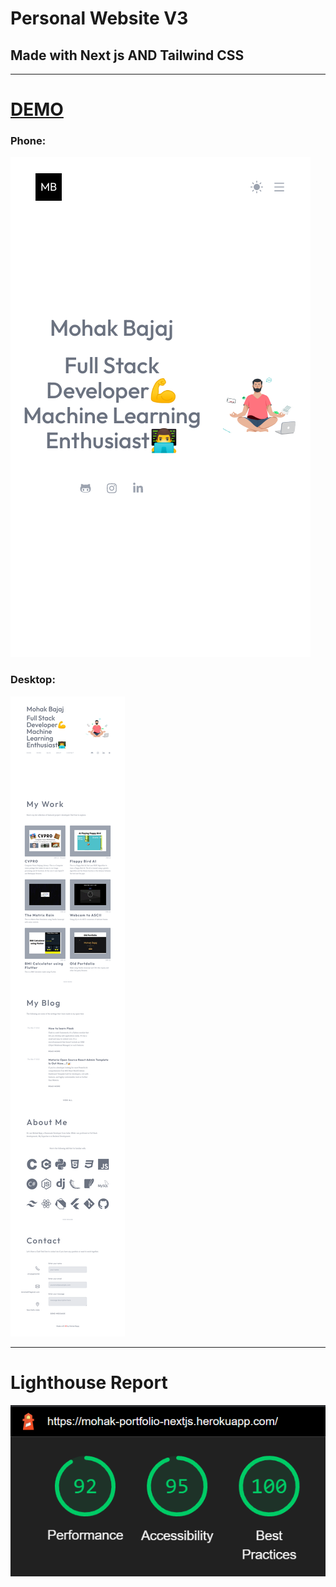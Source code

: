 # Personal Website V3 
## Made with Next js AND Tailwind CSS 
---

# [DEMO](https://mohak-portfolio-nextjs.herokuapp.com/)
### Phone:
![](mohak-portfolio-nextjs-herokuapp-com-480x800phone-043393.png)
### Desktop:
![](mohak-portfolio-nextjs-herokuapp-com-1024xFULLdesktop-043393.png)

---

# Lighthouse Report
![lighthouse](lighthouse.png)


